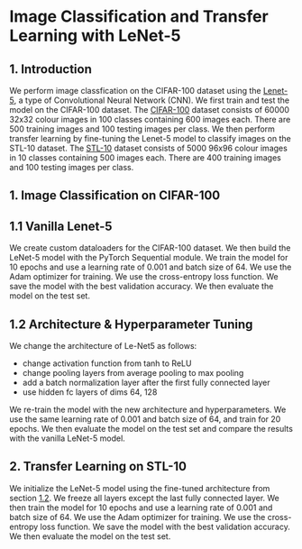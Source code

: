 # Image Classification and Transfer Learning with LeNet-5

## 1. Introduction
We perform image classfication on the CIFAR-100 dataset using the [Lenet-5](https://ieeexplore.ieee.org/document/726791), a type of Convolutional Neural Network (CNN). We first train and test the model on the CIFAR-100 dataset. The [CIFAR-100](https://www.cs.toronto.edu/~kriz/cifar.html) dataset consists of 60000 32x32 colour images in 100 classes containing 600 images each. There are 500 training images and 100 testing images per class. We then perform transfer learning by fine-tuning the Lenet-5 model to classify images on the STL-10 dataset. The [STL-10](https://cs.stanford.edu/~acoates/stl10/) dataset consists of 5000 96x96 colour images in 10 classes containing 500 images each. There are 400 training images and 100 testing images per class.

## 1. Image Classification on CIFAR-100

## 1.1 Vanilla Lenet-5
We create custom dataloaders for the CIFAR-100 dataset. We then build the LeNet-5 model with the PyTorch Sequential module. We train the model for 10 epochs and use a learning rate of 0.001 and batch size of 64. We use the Adam optimizer for training. We use the cross-entropy loss function. We save the model with the best validation accuracy. We then evaluate the model on the test set.

## 1.2 Architecture & Hyperparameter Tuning
We change the architecture of Le-Net5 as follows:
- change activation function from tanh to ReLU
- change pooling layers from average pooling to max pooling
- add a batch normalization layer after the first fully connected layer
- use hidden fc layers of dims 64, 128

We re-train the model with the new architecture and hyperparameters. We use the same learning rate of 0.001 and batch size of 64, and train for 20 epochs. We then evaluate the model on the test set and compare the results with the vanilla LeNet-5 model.

## 2. Transfer Learning on STL-10
We initialize the LeNet-5 model using the fine-tuned architecture from section [1.2](#12-architecture--hyperparameter-tuning). We freeze all layers except the last fully connected layer. We then train the model for 10 epochs and use a learning rate of 0.001 and batch size of 64. We use the Adam optimizer for training. We use the cross-entropy loss function. We save the model with the best validation accuracy. We then evaluate the model on the test set.
